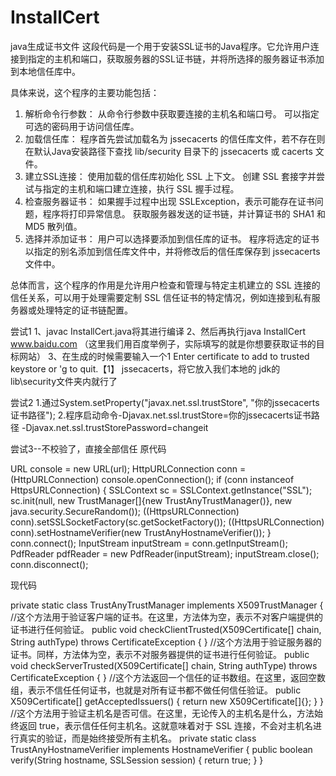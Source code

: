 # InstallCert
java生成证书文件
这段代码是一个用于安装SSL证书的Java程序。它允许用户连接到指定的主机和端口，获取服务器的SSL证书链，并将所选择的服务器证书添加到本地信任库中。

具体来说，这个程序的主要功能包括：

1. 解析命令行参数：
从命令行参数中获取要连接的主机名和端口号。
可以指定可选的密码用于访问信任库。
2. 加载信任库：
程序首先尝试加载名为 jssecacerts 的信任库文件，若不存在则在默认Java安装路径下查找 lib/security 目录下的 jssecacerts 或 cacerts 文件。
3. 建立SSL连接：
使用加载的信任库初始化 SSL 上下文。
创建 SSL 套接字并尝试与指定的主机和端口建立连接，执行 SSL 握手过程。
4. 检查服务器证书：
如果握手过程中出现 SSLException，表示可能存在证书问题，程序将打印异常信息。
获取服务器发送的证书链，并计算证书的 SHA1 和 MD5 散列值。
5. 选择并添加证书：
用户可以选择要添加到信任库的证书。
程序将选定的证书以指定的别名添加到信任库文件中，并将修改后的信任库保存到 jssecacerts 文件中。

总体而言，这个程序的作用是允许用户检查和管理与特定主机建立的 SSL 连接的信任关系，可以用于处理需要定制 SSL 信任证书的特定情况，例如连接到私有服务器或处理特定的证书链配置。
 
尝试1
1、javac InstallCert.java将其进行编译
2、然后再执行java InstallCert www.baidu.com （这里我们用百度举例子，实际填写的就是你想要获取证书的目标网站）
3、在生成的时候需要输入一个1
Enter certificate to add to trusted keystore or 'g to quit.【1】
   jssecacerts，将它放入我们本地的 jdk的lib\security文件夹内就行了

   
尝试2
1.通过System.setProperty("javax.net.ssl.trustStore", "你的jssecacerts证书路径");
2.程序启动命令-Djavax.net.ssl.trustStore=你的jssecacerts证书路径 -Djavax.net.ssl.trustStorePassword=changeit
 
尝试3--不校验了，直接全部信任
原代码
 
URL console = new URL(url);
HttpURLConnection conn = (HttpURLConnection) console.openConnection();
if (conn instanceof HttpsURLConnection)  {
    SSLContext sc = SSLContext.getInstance("SSL");
    sc.init(null, new TrustManager[]{new TrustAnyTrustManager()}, new java.security.SecureRandom());
    ((HttpsURLConnection) conn).setSSLSocketFactory(sc.getSocketFactory());
    ((HttpsURLConnection) conn).setHostnameVerifier(new TrustAnyHostnameVerifier());
}
conn.connect();
InputStream inputStream = conn.getInputStream();
PdfReader pdfReader = new PdfReader(inputStream);
inputStream.close();
conn.disconnect();
 
现代码
 
private static class TrustAnyTrustManager implements X509TrustManager {
    //这个方法用于验证客户端的证书。在这里，方法体为空，表示不对客户端提供的证书进行任何验证。
    public void checkClientTrusted(X509Certificate[] chain, String authType) throws CertificateException {
    }
    //这个方法用于验证服务器的证书。同样，方法体为空，表示不对服务器提供的证书进行任何验证。
    public void checkServerTrusted(X509Certificate[] chain, String authType) throws CertificateException {
    }
    //这个方法返回一个信任的证书数组。在这里，返回空数组，表示不信任任何证书，也就是对所有证书都不做任何信任验证。
    public X509Certificate[] getAcceptedIssuers() {
        return new X509Certificate[]{};
    }
}
//这个方法用于验证主机名是否可信。在这里，无论传入的主机名是什么，方法始终返回 true，表示信任任何主机名。这就意味着对于 SSL 连接，不会对主机名进行真实的验证，而是始终接受所有主机名。
private static class TrustAnyHostnameVerifier implements HostnameVerifier {
    public boolean verify(String hostname, SSLSession session) {
        return true;
    }
}
 
